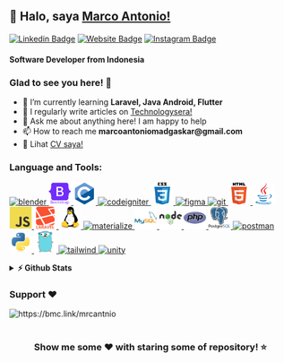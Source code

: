 <h2 align="left">👋 Halo, saya <a href="https://github.com/M4rc000/">Marco Antonio!</a></h2>
<p align="left">
<a href="https://www.linkedin.com/in/mrcantnio/" target="_blank"><img align="center" src="https://img.shields.io/badge/-LinkedIn-0e76a8?style=flat-square&logo=Linkedin&logoColor=white" alt="Linkedin Badge" /></a>
<a href="https://m4rc000.github.io/Portfolio/" target="_blank"><img align="center" src="https://img.shields.io/badge/Website-3b5998?style=flat-square&logo=google-chrome&logoColor=white" alt="Website Badge" /></a>
<a href="https://www.instagram.com/mrcantnio_/" target="_blank"><img align="center" src="https://img.shields.io/badge/-Instagram-e4405f?style=flat-square&logo=Instagram&logoColor=white" alt="Instagram Badge" /></a>
</p>
<h4 align="left">Software Developer from Indonesia</h4>
<h3>Glad to see you here! 👋</h3>
<ul>
<li>🌱 I’m currently learning <b>Laravel, Java Android, Flutter</b></li>
<li>📝 I regularly write articles on <a href="https://technologysera.blogspot.com/">Technologysera!</a></li>
<li>💬 Ask me about anything here! I am happy to help</li>
<li>📫 How to reach me <b>marcoantoniomadgaskar@gmail.com</b></li>
<li>📄 Lihat <a href="https://raw.githubusercontent.com/M4rc000/Portfolio/main/src/doc/CV.pdf">CV saya!</a></li>
</ul>
<h3 align="left">Language and Tools:</h3>
<p align="left">
<a href="https://www.blender.org/" target="_blank" rel="noreferrer"> <img src="https://download.blender.org/branding/community/blender_community_badge_white.svg" alt="blender" width="40" height="40"/> </a>
<a href="https://getbootstrap.com" target="_blank" rel="noreferrer"> <img src="https://raw.githubusercontent.com/devicons/devicon/master/icons/bootstrap/bootstrap-plain-wordmark.svg" alt="bootstrap" width="40" height="40"/> </a>
<a href="https://www.cprogramming.com/" target="_blank" rel="noreferrer"> <img src="https://raw.githubusercontent.com/devicons/devicon/master/icons/c/c-original.svg" alt="c" width="40" height="40"/> </a>
<a href="https://codeigniter.com" target="_blank" rel="noreferrer"> <img src="https://cdn.worldvectorlogo.com/logos/codeigniter.svg" alt="codeigniter" width="40" height="40"/> </a>
<a href="https://www.w3schools.com/css/" target="_blank" rel="noreferrer"> <img src="https://raw.githubusercontent.com/devicons/devicon/master/icons/css3/css3-original-wordmark.svg" alt="css3" width="40" height="40"/> </a>
<a href="https://www.figma.com/" target="_blank" rel="noreferrer"> <img src="https://www.vectorlogo.zone/logos/figma/figma-icon.svg" alt="figma" width="40" height="40"/> </a>
<a href="https://git-scm.com/" target="_blank" rel="noreferrer"> <img src="https://www.vectorlogo.zone/logos/git-scm/git-scm-icon.svg" alt="git" width="40" height="40"/> </a>
<a href="https://www.w3.org/html/" target="_blank" rel="noreferrer"> <img src="https://raw.githubusercontent.com/devicons/devicon/master/icons/html5/html5-original-wordmark.svg" alt="html5" width="40" height="40"/> </a>
<a href="https://www.java.com" target="_blank" rel="noreferrer"> <img src="https://raw.githubusercontent.com/devicons/devicon/master/icons/java/java-original.svg" alt="java" width="40" height="40"/> </a>
<a href="https://developer.mozilla.org/en-US/docs/Web/JavaScript" target="_blank" rel="noreferrer"> <img src="https://raw.githubusercontent.com/devicons/devicon/master/icons/javascript/javascript-original.svg" alt="javascript" width="40" height="40"/> </a>
<a href="https://laravel.com/" target="_blank" rel="noreferrer"> <img src="https://raw.githubusercontent.com/devicons/devicon/master/icons/laravel/laravel-plain-wordmark.svg" alt="laravel" width="40" height="40"/> </a>
<a href="https://www.linux.org/" target="_blank" rel="noreferrer"> <img src="https://raw.githubusercontent.com/devicons/devicon/master/icons/linux/linux-original.svg" alt="linux" width="40" height="40"/> </a>
<a href="https://materializecss.com/" target="_blank" rel="noreferrer"> <img src="https://raw.githubusercontent.com/prplx/svg-logos/5585531d45d294869c4eaab4d7cf2e9c167710a9/svg/materialize.svg" alt="materialize" width="40" height="40"/> </a>
<a href="https://www.mysql.com/" target="_blank" rel="noreferrer"> <img src="https://raw.githubusercontent.com/devicons/devicon/master/icons/mysql/mysql-original-wordmark.svg" alt="mysql" width="40" height="40"/> </a>
<a href="https://nodejs.org" target="_blank" rel="noreferrer"> <img src="https://raw.githubusercontent.com/devicons/devicon/master/icons/nodejs/nodejs-original-wordmark.svg" alt="nodejs" width="40" height="40"/> </a>
<a href="https://www.php.net" target="_blank" rel="noreferrer"> <img src="https://raw.githubusercontent.com/devicons/devicon/master/icons/php/php-original.svg" alt="php" width="40" height="40"/> </a>
<a href="https://www.postgresql.org" target="_blank" rel="noreferrer"> <img src="https://raw.githubusercontent.com/devicons/devicon/master/icons/postgresql/postgresql-original-wordmark.svg" alt="postgresql" width="40" height="40"/> </a>
<a href="https://postman.com" target="_blank" rel="noreferrer"> <img src="https://www.vectorlogo.zone/logos/getpostman/getpostman-icon.svg" alt="postman" width="40" height="40"/> </a>
<a href="https://www.python.org" target="_blank" rel="noreferrer"> <img src="https://raw.githubusercontent.com/devicons/devicon/master/icons/python/python-original.svg" alt="python" width="40" height="40"/> </a>
<a href="https://go.dev/" target="_blank" rel="noreferrer"> <img src="https://raw.githubusercontent.com/devicons/devicon/master/icons/go/go-original.svg" alt="go" width="40" height="40"/> </a>
<a href="https://tailwindcss.com/" target="_blank" rel="noreferrer"> <img src="https://www.vectorlogo.zone/logos/tailwindcss/tailwindcss-icon.svg" alt="tailwind" width="40" height="40"/> </a>
<a href="https://unity.com/" target="_blank" rel="noreferrer"> <img src="https://www.vectorlogo.zone/logos/unity3d/unity3d-icon.svg" alt="unity" width="40" height="40"/> </a>
</p>
<details>
<summary><b>⚡ Github Stats</b></summary>
<br />
<p align="left"><a href="https://github.com/M4rc000/github-readme-stats"><img src="https://github-readme-stats.vercel.app/api/top-langs/?username=M4rc000" alt="Top Langs"></a></p>
<p align="left"><a href="https://github.com/M4rc000/github-readme-stats"><img src="https://github-readme-stats.vercel.app/api?username=m4rc000&show_icons=true&locale=en" alt="Stats"></a></p>
<p align="left"><a href="https://github.com/M4rc000/github-readme-stats"><img src="https://github-readme-streak-stats.herokuapp.com/?user=m4rc000" alt="Streak"></a></p>
</details>
<h3 align="left">Support ❤️</h3>
<p><a href="https://www.buymeacoffee.com/mrcantnio"> <img align="left" src="https://cdn.buymeacoffee.com/buttons/v2/default-yellow.png" height="50" width="210" alt="https://bmc.link/mrcantnio" /></a></p><br><br>
<div align="center">
<h3>Show me some ❤️ with staring some of repository! ⭐</h3>
</div>
